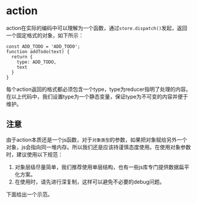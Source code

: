 # action

action在实际的编码中可以理解为一个函数，通过`store.dispatch()`发起，返回一个固定格式的对象，如下所示：

```
const ADD_TODO = 'ADD_TODO';
function addTodo(text) {
  return {
    type: ADD_TODO,
    text
  }
}
```

每个action返回的格式都必须包含一个type，type为reducer指明了处理的内容。在以上代码中，我们设置type为一个静态变量，保证type为不可变的内容并便于维护。

## 注意

由于action本质还是一个js函数，对于`对象类型`的参数，如果把对象赋给另外一个对象，js会指向同一堆内存。所以我们还是应该持谨慎态度使用。在使用对象参数时，建议使用以下规范：

1. 对象层级尽量简单，我们推荐使用单层结构，也有一些js库专门提供数据扁平化方案。
2. 在使用时，请先进行深复制，这样可以避免不必要的debug问题。

下面给出一个示范。


